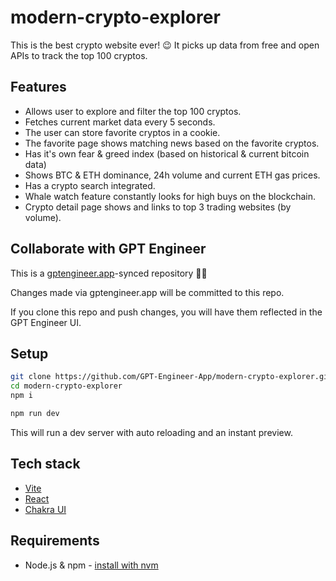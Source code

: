 # modern-crypto-explorer

This is the best crypto website ever! 😉
It picks up data from free and open APIs to track the top 100 cryptos. 

## Features
* Allows user to explore and filter the top 100 cryptos.
* Fetches current market data every 5 seconds.
* The user can store favorite cryptos in a cookie.
* The favorite page shows matching news based on the favorite cryptos.
* Has it's own fear & greed index (based on historical & current bitcoin data)
* Shows BTC & ETH dominance, 24h volume and current ETH gas prices.
* Has a crypto search integrated.
* Whale watch feature constantly looks for high buys on the blockchain.
* Crypto detail page shows and links to top 3 trading websites (by volume).

## Collaborate with GPT Engineer

This is a [gptengineer.app](https://gptengineer.app)-synced repository 🌟🤖

Changes made via gptengineer.app will be committed to this repo.

If you clone this repo and push changes, you will have them reflected in the GPT Engineer UI.

## Setup

```sh
git clone https://github.com/GPT-Engineer-App/modern-crypto-explorer.git
cd modern-crypto-explorer
npm i
```

```sh
npm run dev
```

This will run a dev server with auto reloading and an instant preview.

## Tech stack

- [Vite](https://vitejs.dev/)
- [React](https://react.dev/)
- [Chakra UI](https://chakra-ui.com/)

## Requirements

- Node.js & npm - [install with nvm](https://github.com/nvm-sh/nvm#installing-and-updating)
